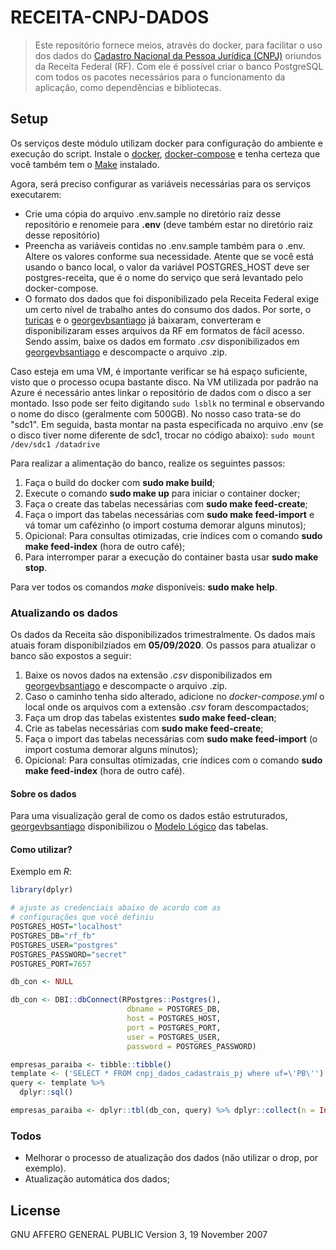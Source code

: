 # RECEITA-CNPJ-DADOS

> Este repositório fornece meios, através do docker, para facilitar o uso dos dados  do [Cadastro Nacional da Pessoa Jurídica (CNPJ)](http://www.receita.economia.gov.br/orientacao/tributaria/cadastros/cadastro-nacional-de-pessoas-juridicas-cnpj/dados-publicos-cnpj) oriundos da Receita Federal (RF). Com ele é possível criar o banco PostgreSQL com todos os pacotes necessários para o funcionamento da aplicação, como dependências e bibliotecas.

## Setup
Os serviços deste módulo utilizam docker para configuração do ambiente e execução do script. Instale o  [docker](https://docs.docker.com/install/), [docker-compose](https://docs.docker.com/compose/install/) e tenha certeza que você também tem o  [Make](https://www.gnu.org/software/make/)  instalado.

Agora, será preciso configurar as variáveis necessárias para os serviços executarem:

- Crie uma cópia do arquivo .env.sample no diretório raiz desse repositório e renomeie para **.env** (deve também estar no diretório raiz desse repositório)
- Preencha as variáveis contidas no .env.sample também para o .env. Altere os valores conforme sua necessidade. Atente que se você está usando o banco local, o valor da variável POSTGRES_HOST deve ser postgres-receita, que é o nome do serviço que será levantado pelo docker-compose.
- O formato dos dados que foi disponibilizado pela Receita Federal exige um certo nível de trabalho antes do consumo dos dados. Por sorte, o [turicas](https://github.com/turicas/socios-brasil) e o [georgevbsantiago](https://github.com/georgevbsantiago/qsacnpj) já baixaram, converteram e disponibilizaram esses arquivos da RF em formatos de fácil acesso. Sendo assim, baixe os dados em formato *.csv* disponibilizados em  [georgevbsantiago](https://github.com/georgevbsantiago/qsacnpj) e descompacte o arquivo .zip.

Caso esteja em uma VM, é importante verificar se há espaço suficiente, visto que o processo ocupa bastante disco. Na VM utilizada por padrão na Azure é necessário antes linkar o repositório de dados com o disco a ser montado. Isso pode ser feito digitando `sudo lsblk` no terminal e observando o nome do disco (geralmente com 500GB). No nosso caso trata-se do "sdc1". Em seguida, basta montar na pasta especificada no arquivo .env (se o disco tiver nome diferente de sdc1, trocar no código abaixo):
`sudo mount /dev/sdc1 /datadrive`

Para realizar a alimentação do banco, realize os seguintes passos:
1. Faça o build do docker com **sudo make build**;
2. Execute o comando **sudo make up** para iniciar o container docker; 
3. Faça o create das tabelas necessárias com **sudo make feed-create**;
4. Faça o import das tabelas necessárias com **sudo make feed-import** e vá tomar um cafézinho (o import costuma demorar alguns minutos);
5. Opicional: Para consultas otimizadas, crie índices com o comando **sudo make feed-index** (hora de outro café);
6. Para interromper parar a execução do container basta usar **sudo make stop**.

Para ver todos os comandos *make* disponíveis: **sudo make help**.

### Atualizando os dados

Os dados da Receita são disponibilizados trimestralmente. Os dados mais atuais foram disponibilziados em  **05/09/2020**. Os passos para atualizar o banco são expostos a seguir:

1. Baixe os novos dados na extensão *.csv* disponibilizados em  [georgevbsantiago](https://github.com/georgevbsantiago/qsacnpj) e descompacte o arquivo .zip.
2. Caso o caminho tenha sido alterado, adicione no *docker-compose.yml* o local onde os arquivos com a extensão *.csv* foram descompactados;
3. Faça um drop das tabelas existentes **sudo make feed-clean**;
4. Crie as tabelas necessárias com **sudo make feed-create**;
5. Faça o import das tabelas necessárias com **sudo make feed-import** (o import costuma demorar alguns minutos);
6.  Opicional: Para consultas otimizadas, crie índices com o comando **sudo make feed-index** (hora de outro café).

#### Sobre os dados
Para uma visualização geral de como os dados estão estruturados, [georgevbsantiago](https://github.com/georgevbsantiago/qsacnpj) disponibilizou o [Modelo
Lógico](https://raw.githubusercontent.com/georgevbsantiago/qsacnpj/master/img/esquema_cnpj.png) das tabelas.


#### Como utilizar?
Exemplo em *R*:
```R
library(dplyr)

# ajuste as credenciais abaixo de acordo com as 
# configurações que você definiu
POSTGRES_HOST="localhost" 
POSTGRES_DB="rf_fb"
POSTGRES_USER="postgres"
POSTGRES_PASSWORD="secret"
POSTGRES_PORT=7657

db_con <- NULL

db_con <- DBI::dbConnect(RPostgres::Postgres(),
                          dbname = POSTGRES_DB, 
                          host = POSTGRES_HOST, 
                          port = POSTGRES_PORT,
                          user = POSTGRES_USER,
                          password = POSTGRES_PASSWORD)

empresas_paraiba <- tibble::tibble()
template <- ('SELECT * FROM cnpj_dados_cadastrais_pj where uf=\'PB\'')
query <- template %>%
  dplyr::sql()

empresas_paraiba <- dplyr::tbl(db_con, query) %>% dplyr::collect(n = Inf)

```

### Todos
 - Melhorar o processo de atualização dos dados (não utilizar o drop, por exemplo). 
 - Atualização automática dos dados;

License
----
GNU AFFERO GENERAL PUBLIC 
Version 3, 19 November 2007


